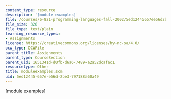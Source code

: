 ```yaml
---
content_type: resource
description: '[module examples]'
file: /courses/6-821-programming-languages-fall-2002/5ed12445657ee56d2be3797188a60a49_moduleexamples.scm
file_size: 326
file_type: text/plain
learning_resource_types:
- Assignments
license: https://creativecommons.org/licenses/by-nc-sa/4.0/
ocw_type: OCWFile
parent_title: Assignments
parent_type: CourseSection
parent_uid: 1651341d-d0fb-d6a6-7489-a2a52dcafac1
resourcetype: Other
title: moduleexamples.scm
uid: 5ed12445-657e-e56d-2be3-797188a60a49
---
```

[module examples]
